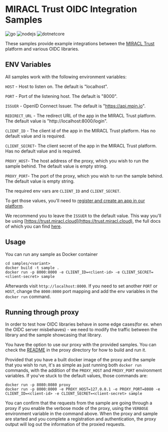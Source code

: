 # MIRACL Trust OIDC Integration Samples

![go](https://github.com/miracl/oidc-samples/workflows/go/badge.svg)
![nodejs](https://github.com/miracl/oidc-samples/workflows/nodejs/badge.svg)
![dotnetcore](https://github.com/miracl/oidc-samples/workflows/dotnetcore/badge.svg)


These samples provide example integrations between the [MIRACL Trust](https://miracl.com) platform and various OIDC libraries.

## ENV Variables

All samples work with the following environment variables:

`HOST` - Host to listen on. The default is "localhost".

`PORT` - Port of the listening host. The default is "8000".

`ISSUER` - OpenID Connect Issuer. The default is "https://api.mpin.io".

`REDIRECT_URL` - The redirect URL of the app in the MIRACL Trust platform. The default value is "http://localhost:8000/login".

`CLIENT_ID` - The client id of the app in the MIRACL Trust platform. Has no default value and is required.

`CLIENT_SECRET`- The client secret of the app in the MIRACL Trust platform. Has no default value and is required.

`PROXY_HOST`- The host address of the proxy, which you wish to run the sample behind. The default value is empty string.

`PROXY_PORT`- The port of the proxy, which you wish to run the sample behind. The default value is empty string.


The required env vars are `CLIENT_ID` and `CLIENT_SECRET`.

To get those values, you'll need to [register and create an app in our platform](https://docs.miracl.cloud/get-started/).

We recommend you to leave the `ISSUER` to the default value. This way you'll be using [https://trust.miracl.cloud](https://trust.miracl.cloud), the full docs of which you can find [here](https://docs.miracl.cloud/).

## Usage

You can run any sample as Docker container

```
cd samples/<variant>
docker build -t sample .
docker run -p 8000:8000 -e CLIENT_ID=<client-id> -e CLIENT_SECRET=<client-secret> sample
```

Afterwards visit `http://localhost:8000`. If you need to set another `PORT` or `HOST`, change the `8000:8000` port mapping and add the env variables in the `docker run` command.

## Running through proxy

In order to test how OIDC libraries behave in some edge cases(for ex. when the OIDC server misbehaves) - we need to modify the traffic between the library and the sample showcasing that library.

You have the option to use our proxy with the provided samples. You can check the [README](proxy/README.md) in the proxy directory for how to build and run it.

Provided that you have a built docker image of the proxy and the sample that you wish to run, it's as simple as just running both `docker run` commands, with the addition of the `PROXY_HOST` and `PROXY_PORT` environment variables. If you've stuck to the default values, those commands are:

```
docker run -p 8080:8080 proxy
docker run -p 8000:8000 -e PROXY_HOST=127.0.0.1 -e PROXY_PORT=8080 -e CLIENT_ID=<client-id> -e CLIENT_SECRET=<client-secret> sample
```

You can confirm that the requests from the sample are going through a proxy if you enable the verbose mode of the proxy, using the `VERBOSE` environment variable in the command above. When the proxy and sample are started and you complete a registration and authentication, the proxy output will log out the information of the proxied requests.
